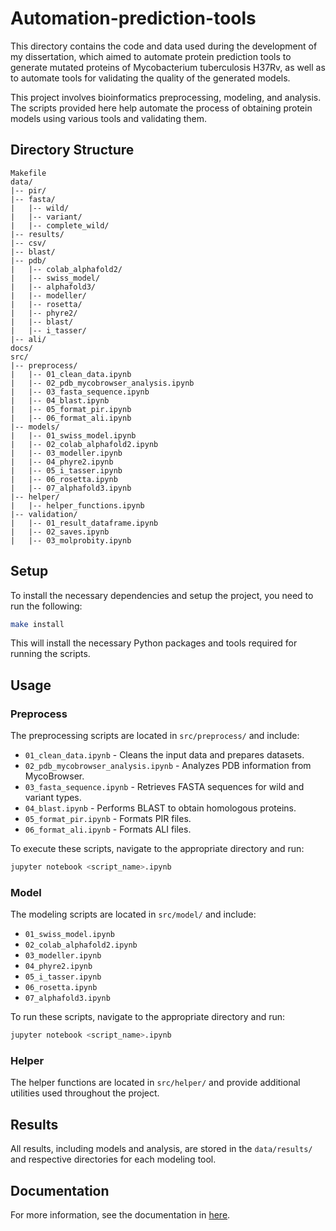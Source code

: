 # Automation-prediction-tools
This directory contains the code and data used during the development of my dissertation, which aimed to automate protein prediction tools to generate mutated proteins of Mycobacterium tuberculosis H37Rv, as well as to automate tools for validating the quality of the generated models.

This project involves bioinformatics preprocessing, modeling, and analysis. The scripts provided here help automate the process of obtaining protein models using various tools and validating them.

## Directory Structure

```
Makefile
data/
|-- pir/
|-- fasta/
|   |-- wild/
|   |-- variant/
|   |-- complete_wild/
|-- results/
|-- csv/
|-- blast/
|-- pdb/
|   |-- colab_alphafold2/
|   |-- swiss_model/
|   |-- alphafold3/
|   |-- modeller/
|   |-- rosetta/
|   |-- phyre2/
|   |-- blast/
|   |-- i_tasser/
|-- ali/
docs/
src/
|-- preprocess/
|   |-- 01_clean_data.ipynb
|   |-- 02_pdb_mycobrowser_analysis.ipynb
|   |-- 03_fasta_sequence.ipynb
|   |-- 04_blast.ipynb
|   |-- 05_format_pir.ipynb
|   |-- 06_format_ali.ipynb
|-- models/
|   |-- 01_swiss_model.ipynb
|   |-- 02_colab_alphafold2.ipynb
|   |-- 03_modeller.ipynb
|   |-- 04_phyre2.ipynb
|   |-- 05_i_tasser.ipynb
|   |-- 06_rosetta.ipynb
|   |-- 07_alphafold3.ipynb
|-- helper/
|   |-- helper_functions.ipynb
|-- validation/
|   |-- 01_result_dataframe.ipynb
|   |-- 02_saves.ipynb
|   |-- 03_molprobity.ipynb
```

## Setup

To install the necessary dependencies and setup the project, you need to run the following:

```sh
make install
```

This will install the necessary Python packages and tools required for running the scripts.

## Usage

### Preprocess

The preprocessing scripts are located in `src/preprocess/` and include:

- `01_clean_data.ipynb` - Cleans the input data and prepares datasets.
- `02_pdb_mycobrowser_analysis.ipynb` - Analyzes PDB information from MycoBrowser.
- `03_fasta_sequence.ipynb` - Retrieves FASTA sequences for wild and variant types.
- `04_blast.ipynb` - Performs BLAST to obtain homologous proteins.
- `05_format_pir.ipynb` - Formats PIR files.
- `06_format_ali.ipynb` - Formats ALI files.

To execute these scripts, navigate to the appropriate directory and run:

```sh
jupyter notebook <script_name>.ipynb
```

### Model

The modeling scripts are located in `src/model/` and include:

- `01_swiss_model.ipynb`
- `02_colab_alphafold2.ipynb`
- `03_modeller.ipynb`
- `04_phyre2.ipynb`
- `05_i_tasser.ipynb`
- `06_rosetta.ipynb`
- `07_alphafold3.ipynb`

To run these scripts, navigate to the appropriate directory and run:

```sh
jupyter notebook <script_name>.ipynb
```

### Helper

The helper functions are located in `src/helper/` and provide additional utilities used throughout the project.

## Results

All results, including models and analysis, are stored in the `data/results/` and respective directories for each modeling tool.

## Documentation
For more information, see the documentation in [here](docs/index.md).
